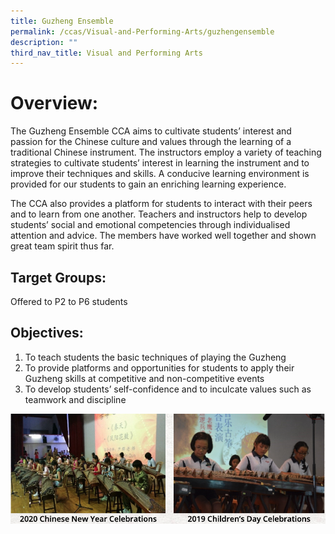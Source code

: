 ```yaml
---
title: Guzheng Ensemble
permalink: /ccas/Visual-and-Performing-Arts/guzhengensemble
description: ""
third_nav_title: Visual and Performing Arts
---
```

# Overview:

The Guzheng Ensemble CCA aims to cultivate students’ interest and passion for the Chinese culture and values through the learning of a traditional Chinese instrument. The instructors employ a variety of teaching strategies to cultivate students’ interest in learning the instrument and to improve their techniques and skills. A conducive learning environment is provided for our students to gain an enriching learning experience.

The CCA also provides a platform for students to interact with their peers and to learn from one another. Teachers and instructors help to develop students’ social and emotional competencies through individualised attention and advice. The members have worked well together and shown great team spirit thus far.

## Target Groups:

Offered to P2 to P6 students

## Objectives:

1. To teach students the basic techniques of playing the Guzheng
2. To provide platforms and opportunities for students to apply their Guzheng skills at competitive and non-competitive events
3. To develop students’ self-confidence and to inculcate values such as teamwork and discipline

![](/images/nanhuass7.png)